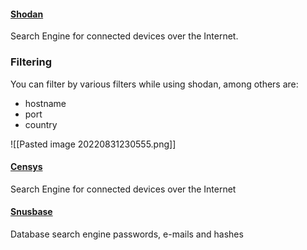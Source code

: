 #### [Shodan](shodan.io)
Search Engine for connected devices over the Internet.

### Filtering
You can filter by various filters while using shodan, among others are:
- hostname
- port
- country

![[Pasted image 20220831230555.png]]

#### [Censys](search.censys.io)
Search Engine for connected devices over the Internet

#### [Snusbase](https://snusbase.com/search)
Database search engine passwords, e-mails and hashes